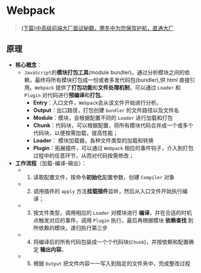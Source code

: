 # Webpack

> [(下篇)中高级前端大厂面试秘籍，寒冬中为您保驾护航，直通大厂](https://juejin.im/post/6844903830979608584)

## 原理

- **核心概念**：
  - `JavaScript`的**模块打包工具**(module bundler)。通过分析模块之间的依赖，最终将所有模块打包成一份或者多发代码包(bundler),供 html 直接引用。`Webpack` 提供了**打包功能**和**文件处理机制**，可以通过 `Loader` 和 `Plugin` 对代码进行**预编译**和**打包**。
    - **Entry**：入口文件，`Webpack`会从该文件开始进行分析。
    - **Output**：出口路径，打包创建 `bundler` 的文件路径以及文件名
    - **Module**：模块，会根据配置不同的 `Loader` 进行加载和打包
    - **Chunk**：代码块，可以根据配置，将所有模块代码合并成一个或多个代码块，以便按需加载，提高性能；
    - **Loader**： 模块加载器，各种文件类型的加载和转换
    - **Plugin**：拓展插件，可以通过 `Webpack` 相应的事件钩子，介入到打包过程中的任意环节，从而对代码按需修改；
- **工作流程**（加载-编译-输出）：
  - 1. 读取配置文件，按命令**初始化**配置参数，创建 `Compiler` 对象
  - 2. 调用插件的 `apply` 方法**挂载插件**监听，然后从入口文件开始执行编译；
  - 3. 按文件类型，调用相应的 `Loader` 对模块进行 **编译**，并在合适的时机点触发对应的事件，调用 `Plugin` 执行，最后再根据模块 **依赖查找** 到所依赖的模块，递归执行第三步
  - 4. 将编译后的所有代码包装成一个个代码块(`Chunk`)，并按依赖和配置确定 **输出内容**。
  - 5. 根据 `Output` 把文件内容一一写入到指定的文件夹中，完成整改过程
